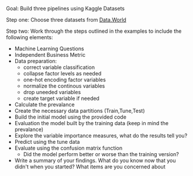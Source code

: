 Goal: Build three pipelines using Kaggle Datasets 

Step one: Choose three datasets from [Data.World](https://data.world/)

Step two: Work through the steps outlined in the examples to include the following elements: 

  * Machine Learning Questions 
  * Independent Business Metric 
  * Data preparation:  
    * correct variable classification
    * collapse factor levels as needed
    * one-hot encoding factor variables 
    * normalize the continous variables
    * drop uneeded variables
    * create target variable if needed
  * Calculate the prevalance 
  * Create the necessary data partitions (Train,Tune,Test)
  * Build the initial model using the provided code 
  * Evaluation the model built by the training data (keep in mind the prevalance)
  * Explore the variable importance measures, what do the results tell you? 
  * Predict using the tune data 
  * Evaluate using the confusion matrix function
      * Did the model perform better or worse than the training version?
  * Write a summary of your findings. What do you know now that you didn't when you started? What items are you concerned about 